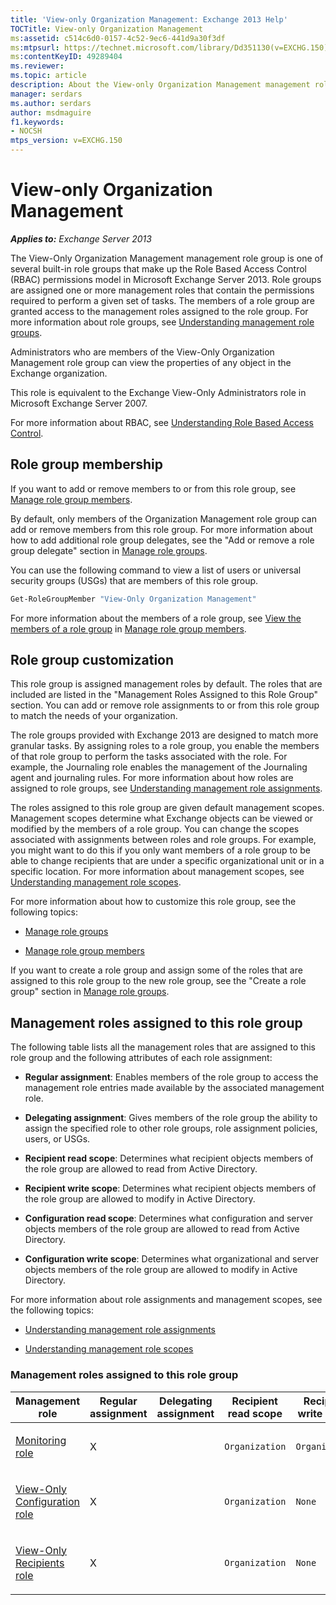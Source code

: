 ```yaml
---
title: 'View-only Organization Management: Exchange 2013 Help'
TOCTitle: View-only Organization Management
ms:assetid: c514c6d0-0157-4c52-9ec6-441d9a30f3df
ms:mtpsurl: https://technet.microsoft.com/library/Dd351130(v=EXCHG.150)
ms:contentKeyID: 49289404
ms.reviewer: 
ms.topic: article
description: About the View-only Organization Management management role in Microsoft Exchange Server
manager: serdars
ms.author: serdars
author: msdmaguire
f1.keywords:
- NOCSH
mtps_version: v=EXCHG.150
---
```


# View-only Organization Management

_**Applies to:** Exchange Server 2013_

The View-Only Organization Management management role group is one of several built-in role groups that make up the Role Based Access Control (RBAC) permissions model in Microsoft Exchange Server 2013. Role groups are assigned one or more management roles that contain the permissions required to perform a given set of tasks. The members of a role group are granted access to the management roles assigned to the role group. For more information about role groups, see [Understanding management role groups](understanding-management-role-groups-exchange-2013-help.md).

Administrators who are members of the View-Only Organization Management role group can view the properties of any object in the Exchange organization.

This role is equivalent to the Exchange View-Only Administrators role in Microsoft Exchange Server 2007.

For more information about RBAC, see [Understanding Role Based Access Control](understanding-role-based-access-control-exchange-2013-help.md).

## Role group membership

If you want to add or remove members to or from this role group, see [Manage role group members](manage-role-group-members-exchange-2013-help.md).

By default, only members of the Organization Management role group can add or remove members from this role group. For more information about how to add additional role group delegates, see the "Add or remove a role group delegate" section in [Manage role groups](manage-role-groups-exchange-2013-help.md).

You can use the following command to view a list of users or universal security groups (USGs) that are members of this role group.

```powershell
Get-RoleGroupMember "View-Only Organization Management"
```

For more information about the members of a role group, see [View the members of a role group](manage-role-group-members-exchange-2013-help.md) in [Manage role group members](manage-role-group-members-exchange-2013-help.md).

## Role group customization

This role group is assigned management roles by default. The roles that are included are listed in the "Management Roles Assigned to this Role Group" section. You can add or remove role assignments to or from this role group to match the needs of your organization.

The role groups provided with Exchange 2013 are designed to match more granular tasks. By assigning roles to a role group, you enable the members of that role group to perform the tasks associated with the role. For example, the Journaling role enables the management of the Journaling agent and journaling rules. For more information about how roles are assigned to role groups, see [Understanding management role assignments](understanding-management-role-assignments-exchange-2013-help.md).

The roles assigned to this role group are given default management scopes. Management scopes determine what Exchange objects can be viewed or modified by the members of a role group. You can change the scopes associated with assignments between roles and role groups. For example, you might want to do this if you only want members of a role group to be able to change recipients that are under a specific organizational unit or in a specific location. For more information about management scopes, see [Understanding management role scopes](understanding-management-role-scopes-exchange-2013-help.md).

For more information about how to customize this role group, see the following topics:

  - [Manage role groups](manage-role-groups-exchange-2013-help.md)

  - [Manage role group members](manage-role-group-members-exchange-2013-help.md)

If you want to create a role group and assign some of the roles that are assigned to this role group to the new role group, see the "Create a role group" section in [Manage role groups](manage-role-groups-exchange-2013-help.md).

## Management roles assigned to this role group

The following table lists all the management roles that are assigned to this role group and the following attributes of each role assignment:

  - **Regular assignment**: Enables members of the role group to access the management role entries made available by the associated management role.

  - **Delegating assignment**: Gives members of the role group the ability to assign the specified role to other role groups, role assignment policies, users, or USGs.

  - **Recipient read scope**: Determines what recipient objects members of the role group are allowed to read from Active Directory.

  - **Recipient write scope**: Determines what recipient objects members of the role group are allowed to modify in Active Directory.

  - **Configuration read scope**: Determines what configuration and server objects members of the role group are allowed to read from Active Directory.

  - **Configuration write scope**: Determines what organizational and server objects members of the role group are allowed to modify in Active Directory.

For more information about role assignments and management scopes, see the following topics:

  - [Understanding management role assignments](understanding-management-role-assignments-exchange-2013-help.md)

  - [Understanding management role scopes](understanding-management-role-scopes-exchange-2013-help.md)

### Management roles assigned to this role group

<table>
<colgroup>
<col/>
<col/>
<col/>
<col/>
<col/>
<col/>
<col/>
</colgroup>
<thead>
<tr class="header">
<th>Management role</th>
<th>Regular assignment</th>
<th>Delegating assignment</th>
<th>Recipient read scope</th>
<th>Recipient write scope</th>
<th>Configuration read scope</th>
<th>Configuration write scope</th>
</tr>
</thead>
<tbody>
<tr class="odd">
<td><p><a href="monitoring-role-exchange-2013-help.md">Monitoring role</a></p></td>
<td><p>X</p></td>
<td><p> </p></td>
<td><p><code>Organization</code></p></td>
<td><p><code>Organization</code></p></td>
<td><p><code>OrganizationConfig</code></p></td>
<td><p><code>OrganizationConfig</code></p></td>
</tr>
<tr class="even">
<td><p><a href="view-only-configuration-role-exchange-2013-help.md">View-Only Configuration role</a></p></td>
<td><p>X</p></td>
<td><p> </p></td>
<td><p><code>Organization</code></p></td>
<td><p><code>None</code></p></td>
<td><p><code>OrganizationConfig</code></p></td>
<td><p><code>None</code></p></td>
</tr>
<tr class="odd">
<td><p><a href="view-only-recipients-role-exchange-2013-help.md">View-Only Recipients role</a></p></td>
<td><p>X</p></td>
<td><p> </p></td>
<td><p><code>Organization</code></p></td>
<td><p><code>None</code></p></td>
<td><p><code>OrganizationConfig</code></p></td>
<td><p><code>None</code></p></td>
</tr>
</tbody>
</table>
